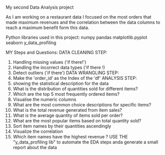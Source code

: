 My second Data Analysis project

As I am working on a restaurant data I focused on the most orders that made maximum revenues and the correlation between the data columns to reach a maximum benefit form this data. 

Python libraries used in this project:
numpy
pandas
matplotlib.pyplot
seaborn
y_data_profiling

MY Steps and Questions:
DATA CLEANING STEP:
1. Handling missing values ('if there!')
2. Handling the incorrect data types ('if there !)
3. Detect outliers ('if there')
DATA WRANGLING STEP:
1. Make the 'order_id' as the Index of the 'df'
ANALYSIS STEP:
1. showing the statistical description for the data
2. What is the distribution of quantities sold for different items?
3. Which are the top 5 most frequently ordered items?
4. Visualise the numeric columns
5. What are the most common choice descriptions for specific items?
6. What is the total revenue generated from item sales?
7. What is the average quantity of items sold per order?
8. What are the most popular items based on total quantity sold?
9. Sort item names by their quantities ascendingly
10. Visualize the correlation 
11. Which item names have the highest revenue ?
USE THE "y_data_profiling lib" to automate the EDA steps anda generate a small report about the data
